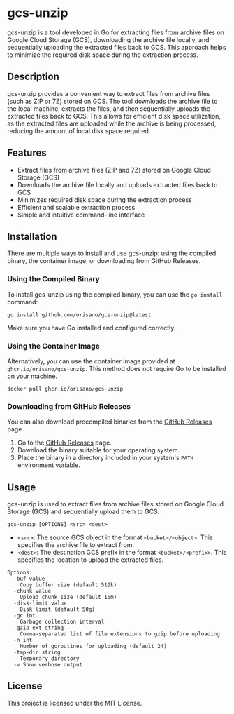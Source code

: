 # gcs-unzip

gcs-unzip is a tool developed in Go for extracting files from archive files on Google Cloud Storage (GCS), downloading the archive file locally, and sequentially uploading the extracted files back to GCS. This approach helps to minimize the required disk space during the extraction process.

## Description

gcs-unzip provides a convenient way to extract files from archive files (such as ZIP or 7Z) stored on GCS. The tool downloads the archive file to the local machine, extracts the files, and then sequentially uploads the extracted files back to GCS. This allows for efficient disk space utilization, as the extracted files are uploaded while the archive is being processed, reducing the amount of local disk space required.

## Features

- Extract files from archive files (ZIP and 7Z) stored on Google Cloud Storage (GCS)
- Downloads the archive file locally and uploads extracted files back to GCS
- Minimizes required disk space during the extraction process
- Efficient and scalable extraction process
- Simple and intuitive command-line interface

## Installation

There are multiple ways to install and use gcs-unzip: using the compiled binary, the container image, or downloading from GitHub Releases.


### Using the Compiled Binary

To install gcs-unzip using the compiled binary, you can use the `go install` command:

```shell
go install github.com/orisano/gcs-unzip@latest
```

Make sure you have Go installed and configured correctly.

### Using the Container Image

Alternatively, you can use the container image provided at `ghcr.io/orisano/gcs-unzip`. This method does not require Go to be installed on your machine.

```shell
docker pull ghcr.io/orisano/gcs-unzip
```

### Downloading from GitHub Releases

You can also download precompiled binaries from the [GitHub Releases](https://github.com/orisano/gcs-unzip/releases) page.

1. Go to the [GitHub Releases](https://github.com/orisano/gcs-unzip/releases) page.
1. Download the binary suitable for your operating system.
1. Place the binary in a directory included in your system's `PATH` environment variable.


## Usage

gcs-unzip is used to extract files from archive files stored on Google Cloud Storage (GCS) and sequentially upload them to GCS.

```shell
gcs-unzip [OPTIONS] <src> <dest>
```

* `<src>`: The source GCS object in the format `<bucket>/<object>`. This specifies the archive file to extract from.
* `<dest>`: The destination GCS prefix in the format `<bucket>/<prefix>`. This specifies the location to upload the extracted files.

```
Options:
  -buf value
    Copy buffer size (default 512k)
  -chunk value
    Upload chunk size (default 16m)
  -disk-limit value
    Disk limit (default 50g)
  -gc int
    Garbage collection interval
  -gzip-ext string
    Comma-separated list of file extensions to gzip before uploading
  -n int
    Number of goroutines for uploading (default 24)
  -tmp-dir string
    Temporary directory
  -v Show verbose output
```

## License
This project is licensed under the MIT License.
